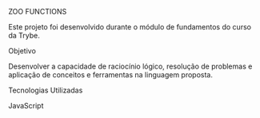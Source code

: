 ZOO FUNCTIONS

Este projeto foi desenvolvido durante o módulo de fundamentos do curso da Trybe.

Objetivo

Desenvolver a capacidade de raciocínio lógico, resolução de problemas e aplicação de conceitos e ferramentas na linguagem proposta.

Tecnologias Utilizadas

JavaScript


